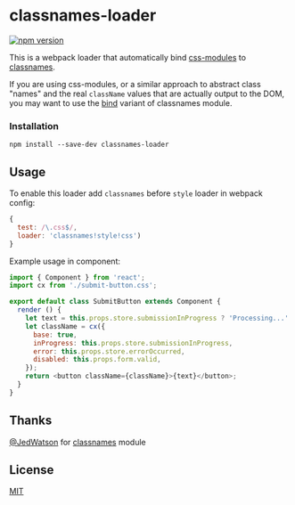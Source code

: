 # classnames-loader

[![npm version](https://img.shields.io/npm/v/classnames-loader.svg?style=flat-square)](https://www.npmjs.com/package/classnames-loader)

This is a webpack loader that automatically bind [css-modules](https://github.com/css-modules/css-modules) to [classnames](https://github.com/JedWatson/classnames).

If you are using css-modules, or a similar approach to abstract class "names" and the real `className` values that are actually output to the DOM, you may want to use the [bind](https://github.com/JedWatson/classnames#alternate-bind-version-for-css-modules) variant of classnames module.

### Installation

```
npm install --save-dev classnames-loader
```

## Usage

To enable this loader add `classnames` before `style` loader in webpack config: 

```js
{
  test: /\.css$/,
  loader: 'classnames!style!css')
}
```

Example usage in component:

```js
import { Component } from 'react';
import cx from './submit-button.css';

export default class SubmitButton extends Component {
  render () {
    let text = this.props.store.submissionInProgress ? 'Processing...' : 'Submit';
    let className = cx({
      base: true,
      inProgress: this.props.store.submissionInProgress,
      error: this.props.store.errorOccurred,
      disabled: this.props.form.valid,
    });
    return <button className={className}>{text}</button>;
  } 
}
```

## Thanks

[@JedWatson](https://github.com/JedWatson) for [classnames](https://github.com/JedWatson/classnames) module

## License

[MIT](LICENSE.md)